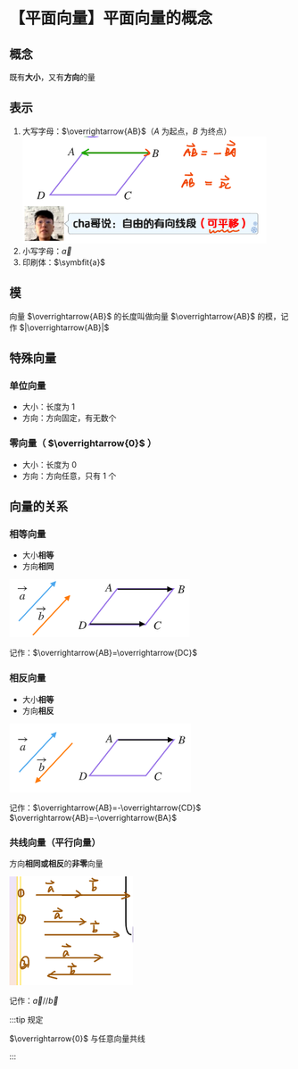 # 【平面向量】平面向量的概念

## 概念

既有**大小**，又有**方向**的量

## 表示

1. 大写字母：$\overrightarrow{AB}$（$A$ 为起点，$B$ 为终点）
   ![](image.png)
2. 小写字母：$\overrightarrow{a}$
3. 印刷体：$\symbfit{a}$

## 模

向量 $\overrightarrow{AB}$ 的长度叫做向量 $\overrightarrow{AB}$ 的模，记作 $|\overrightarrow{AB}|$

## 特殊向量

### 单位向量

- 大小：长度为 $1$
- 方向：方向固定，有无数个

### 零向量（ $\overrightarrow{0}$ ）

- 大小：长度为 $0$
- 方向：方向任意，只有 $1$ 个

## 向量的关系

### 相等向量

- 大小**相等**
- 方向**相同**

![](image-1.png)

记作：$\overrightarrow{AB}=\overrightarrow{DC}$

### 相反向量

- 大小**相等**
- 方向**相反**

![](image-2.png)

记作：$\overrightarrow{AB}=-\overrightarrow{CD}$ \
$\overrightarrow{AB}=-\overrightarrow{BA}$

### 共线向量（平行向量）

方向**相同或相反**的**非零**向量

![](image-3.png)

记作：$\overrightarrow{a} // \overrightarrow{b}$

:::tip 规定

$\overrightarrow{0}$ 与任意向量共线

:::
